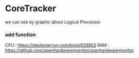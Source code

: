 # CoreTracker
we can see by graphic about Logical Processor



### add function
CPU : https://stackoverrun.com/ko/q/639802
RAM : https://github.com/openhardwaremonitor/openhardwaremonitor
